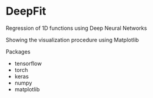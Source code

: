 # DeepFit
Regression of 1D functions using Deep Neural Networks

Showing the visualization procedure using Matplotlib

Packages
- tensorflow
- torch
- keras
- numpy
- matplotlib